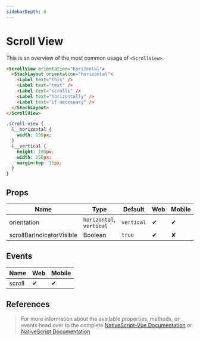 ```yaml
---
sidebarDepth: 0
---
```

# Scroll View

This is an overview of the most common usage of `<ScrollView>`.

<DocExampleBox codeBox="https://codesandbox.io/s/y3jzz2v5mv">

```html
<ScrollView orientation="horizontal">
  <StackLayout orientation="horizontal">
    <Label text="this" />
    <Label text="text" />
    <Label text="scrolls" />
    <Label text="horizontally" />
    <Label text="if necessary" />
  </StackLayout>
</ScrollView>

```

```scss
.scroll-view {
  &__horizontal {
    width: 150px;
  }
  &__vertical {
    height: 100px;
    width: 150px;
    margin-top: 15px;
  }
}
```

<ScrollViewDoc />
</DocExampleBox>

## Props

| Name                      | Type                     | Default    | Web | Mobile |
| ------------------------- | ------------------------ | ---------- | --- | ------ |
| orientation               | `horizontal`, `vertical` | `vertical` | ✔   | ✔      |
| scrollBarIndicatorVisible | Boolean                  | `true`     | ✔   | ✘      |

## Events

| Name   | Web | Mobile |
| ------ | --- | ------ |
| scroll | ✔   | ✔      |


## References

> For more information about the available properties, methods, or events head over to the complete [NativeScript-Vue Documentation](https://nativescript-vue.org/en/docs/elements/components/scroll-view/)
> or [NativeScript Documentation](https://docs.nativescript.org/api-reference/classes/_ui_scroll_view_.scrollview)
